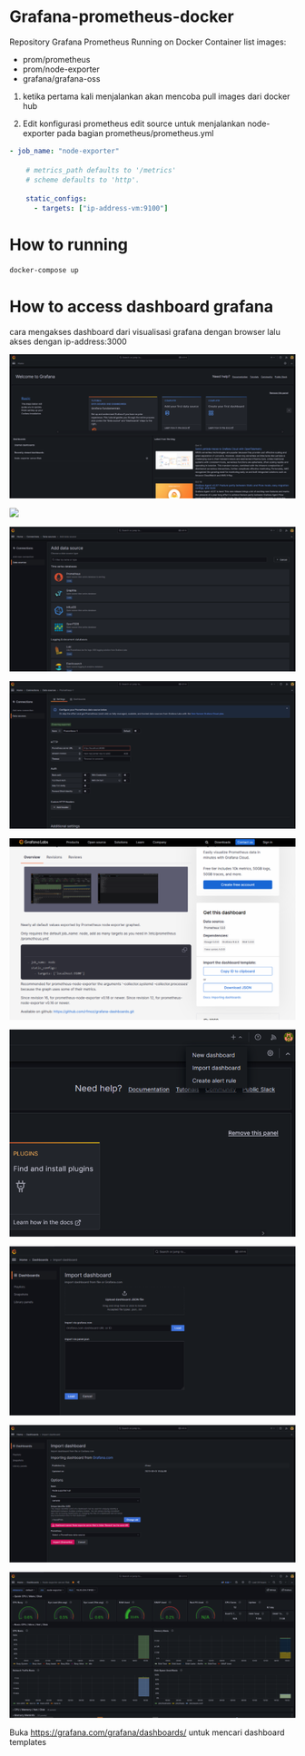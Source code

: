 
# Grafana-prometheus-docker
Repository Grafana Prometheus Running on Docker Container
list images:
- prom/prometheus
- prom/node-exporter
- grafana/grafana-oss
  

1. ketika pertama kali menjalankan akan mencoba pull images dari docker hub

2. Edit konfigurasi prometheus
edit source untuk menjalankan node-exporter pada bagian prometheus/prometheus.yml

```yml
- job_name: "node-exporter"

    # metrics_path defaults to '/metrics'
    # scheme defaults to 'http'.

    static_configs:
      - targets: ["ip-address-vm:9100"]
```

# How to running
```bash
docker-compose up
```

# How to access dashboard grafana
cara mengakses dashboard dari visualisasi grafana dengan browser
lalu akses dengan ip-address:3000

![](./img/1-grafana-home.PNG)

![](./img/2-grafana-login.PNG)

![](./img/3-grafana-add-sources.PNG)

![](./img/4-grafana-add-source-prometheus.PNG)

![](./img/5-templates-dashboard.PNG)

![](./img/6-add-templates.PNG)

![](./img/7-paste-id-templates.PNG)

![](./img/8-select-prometheus-data-sources.PNG)

![](./img/9-dashboard-full.PNG) 



Buka https://grafana.com/grafana/dashboards/ untuk mencari dashboard templates


